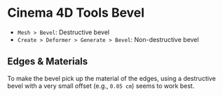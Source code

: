 # Cinema 4D Tools Bevel

- `Mesh > Bevel`: Destructive bevel
- `Create > Deformer > Generate > Bevel`: Non-destructive bevel

## Edges & Materials

To make the bevel pick up the material of the edges, using a destructive bevel with a very small offset (e.g., `0.05 cm`) seems to work best.
